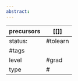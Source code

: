 ```yaml
---
abstract:
---
```

| precursors | [[]]     |
| ---------- | -------- |
| status:    | #tolearn |
| #tags      |          |
| level      | #grad    |
| type       | #                         |